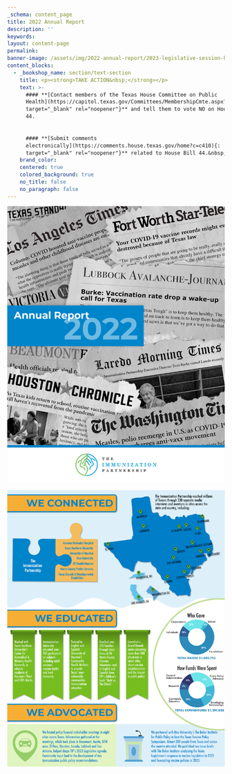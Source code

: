 ```yaml
---
_schema: content_page
title: 2022 Annual Report
description: ''
keywords:
layout: content-page
permalink:
banner-image: /assets/img/2022-annual-report/2023-legislative-session-headquarters.png
content_blocks:
  - _bookshop_name: section/text-section
    title: <p><strong>TAKE ACTION&nbsp;</strong></p>
    text: >-
      #### **[Contact members of the Texas House Committee on Public
      Health](https://capitol.texas.gov/Committees/MembershipCmte.aspx?LegSess=88R&amp;CmteCode=C410){:
      target="_blank" rel="noopener"}** and tell them to vote NO on House Bill
      44.


      #### **[Submit comments
      electronically](https://comments.house.texas.gov/home?c=c410){:
      target="_blank" rel="noopener"}** related to House Bill 44.&nbsp;
    brand_color:
    centered: true
    colored_background: true
    no_title: false
    no_paragraph: false
---
```

![](/assets/img/2022-annual-report/tip-annual-report-2022-cover-web.png)

![](/assets/img/2022-annual-report/tip-annual-report-2022-back-web.png)